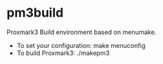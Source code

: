 # pm3build
Proxmark3 Build environment based on menumake.

* To set your configuration: make menuconfig
* To build Proxmark3: ./makepm3
